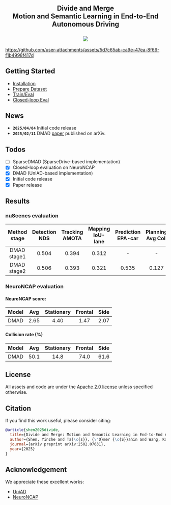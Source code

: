 <div align="center">
    <h2>Divide and Merge<br/>Motion and Semantic Learning in End-to-End Autonomous Driving
    <br/>
    <br/>
    <a href="https://arxiv.org/abs/2502.07631"><img src='https://img.shields.io/badge/arXiv-Page-aff'></a>
    </h2>
</div>


https://github.com/user-attachments/assets/5d7c65ab-ca9e-47ea-8f66-f1b4998f417d


## Getting Started <a name="usage"></a>
- [Installation](docs/INSTALL.md)
- [Prepare Dataset](docs/DATA_PREP.md)
- [Train/Eval](docs/TRAIN_EVAL.md)
- [Closed-loop Eval](docs/EVAL_NEURONCAP.md)

## News <a name="news"></a>
- **`2025/04/04`** Initial code release
- **`2025/02/11`** DMAD [paper](https://arxiv.org/abs/2502.07631) published on arXiv.

## Todos <a name="todos"></a>
- [ ] SparseDMAD (SparseDrive-based implementation)
- [x] Closed-loop evaluation on NeuroNCAP
- [x] DMAD (UniAD-based implementation)
- [x] Initial code release
- [x] Paper release

## Results <a name="results"></a>

### nuScenes evaluation
| Method<br>stage | Detection<br>NDS | Tracking<br>AMOTA | Mapping<br>IoU-lane | Prediction<br>EPA-car | Planning<br>Avg Col. | Weights |
| :---: | :---: | :---: | :---: | :---: | :---: | :---: |
| DMAD<br>stage1 | 0.504 | 0.394 | 0.312 | - | - | [stage1](https://github.com/shenyinzhe/DMAD/releases/download/v1.0/dmad_stage1.pth) |
| DMAD<br>stage2 | 0.506 | 0.393 | 0.321 | 0.535 | 0.127 | [stage2](https://github.com/shenyinzhe/DMAD/releases/download/v1.0/dmad_stage2.pth) |

### NeuroNCAP evaluation

#### NeuroNCAP score:

| Model | Avg | Stationary | Frontal | Side |
| :---: | :---: | :---: | :---: | :---: |
| DMAD | 2.65 | 4.40 | 1.47 | 2.07 |

#### Collision rate (%)

| Model | Avg  | Stationary | Frontal | Side |
| :---: | :---: | :---: | :---: | :---: |
| DMAD | 50.1 | 14.8 | 74.0 | 61.6 |

## License <a name="license"></a>

All assets and code are under the [Apache 2.0 license](./LICENSE) unless specified otherwise.

## Citation <a name="citation"></a>
If you find this work useful, please consider citing:
```bibtex
@article{shen2025divide,
  title={Divide and Merge: Motion and Semantic Learning in End-to-End Autonomous Driving},
  author={Shen, Yinzhe and Ta{\c{s}}, {\"O}mer {\c{S}}ahin and Wang, Kaiwen and Wagner, Royden and Stiller, Christoph},
  journal={arXiv preprint arXiv:2502.07631},
  year={2025}
}
```
## Acknowledgement <a name="acknowledgement"></a>
We appreciate these excellent works:
- [UniAD](https://github.com/OpenDriveLab/UniAD)
- [NeuroNCAP](https://github.com/atonderski/neuro-ncap/)
